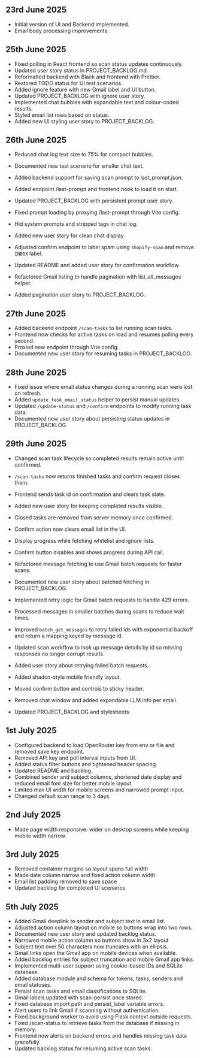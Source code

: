 ## 23rd June 2025

- Initial version of UI and Backend implemented.
- Email body processing improvements.

## 25th June 2025

- Fixed polling in React frontend so scan status updates continuously.
- Updated user story status in PROJECT_BACKLOG.md.
- Reformatted backend with Black and frontend with Prettier.
- Restored TODO status for UI test scenarios.
- Added ignore feature with new Gmail label and UI button.
- Updated PROJECT_BACKLOG with ignore user story.
- Implemented chat bubbles with expandable text and colour-coded results.
- Styled email list rows based on status.
- Added new UI styling user story to PROJECT_BACKLOG.

## 26th June 2025

- Reduced chat log text size to 75% for compact bubbles.
- Documented new test scenario for smaller chat text.
- Added backend support for saving scan prompt to last_prompt.json.
- Added endpoint /last-prompt and frontend hook to load it on start.
- Updated PROJECT_BACKLOG with persistent prompt user story.
- Fixed prompt loading by proxying /last-prompt through Vite config.
- Hid system prompts and stripped <RESULT> tags in chat log.
- Added new user story for clean chat display.
- Adjusted confirm endpoint to label spam using `shopify-spam` and remove `INBOX` label.
- Updated README and added user story for confirmation workflow.

- Refactored Gmail listing to handle pagination with list_all_messages helper.
- Added pagination user story to PROJECT_BACKLOG.

## 27th June 2025

- Added backend endpoint `/scan-tasks` to list running scan tasks.
- Frontend now checks for active tasks on load and resumes polling every second.
- Proxied new endpoint through Vite config.
- Documented new user story for resuming tasks in PROJECT_BACKLOG.

## 28th June 2025

- Fixed issue where email status changes during a running scan were lost on refresh.
- Added `update_task_email_status` helper to persist manual updates.
- Updated `/update-status` and `/confirm` endpoints to modify running task data.
- Documented new user story about persisting status updates in PROJECT_BACKLOG.

## 29th June 2025

- Changed scan task lifecycle so completed results remain active until confirmed.
- `/scan-tasks` now returns finished tasks and confirm request closes them.
- Frontend sends task id on confirmation and clears task state.
- Added new user story for keeping completed results visible.
- Closed tasks are removed from server memory once confirmed.
- Confirm action now clears email list in the UI.

- Display progress while fetching whitelist and ignore lists.
- Confirm button disables and shows progress during API call.
- Refactored message fetching to use Gmail batch requests for faster scans.
- Documented new user story about batched fetching in PROJECT_BACKLOG.
- Implemented retry logic for Gmail batch requests to handle 429 errors.
- Processed messages in smaller batches during scans to reduce wait times.

- Improved `batch_get_messages` to retry failed ids with exponential backoff
  and return a mapping keyed by message id.
- Updated scan workflow to look up message details by id so missing responses
  no longer corrupt results.
- Added user story about retrying failed batch requests.

- Added shadcn-style mobile friendly layout.
- Moved confirm button and controls to sticky header.
- Removed chat window and added expandable LLM info per email.
- Updated PROJECT_BACKLOG and stylesheets.

## 1st July 2025

- Configured backend to load OpenRouter key from env or file and removed save key endpoint.
- Removed API key and poll interval inputs from UI.
- Added status filter buttons and tightened header spacing.
- Updated README and backlog.
- Combined sender and subject columns, shortened date display and reduced email font size for better mobile layout.
- Limited max UI width for mobile screens and narrowed prompt input.
- Changed default scan range to 3 days.

## 2nd July 2025

- Made page width responsive: wider on desktop screens while keeping mobile width narrow.

## 3rd July 2025

- Removed container margins so layout spans full width
- Made date column narrow and fixed action column width
- Email list padding removed to save space
- Updated backlog for completed UI scenarios

## 5th July 2025

- Added Gmail deeplink to sender and subject text in email list.
- Adjusted action column layout on mobile so buttons wrap into two rows.
- Documented new user story and updated backlog status.
- Narrowed mobile action column so buttons show in 3x2 layout
- Subject text over 50 characters now truncates with an ellipsis.
- Gmail links open the Gmail app on mobile devices when available.
- Added backlog entries for subject truncation and mobile Gmail app links.
- Implemented multi-user support using cookie-based IDs and SQLite database.
- Added database module and schema for tokens, tasks, senders and email statuses.
- Persist scan tasks and email classifications to SQLite.
- Gmail labels updated with scan-persist once stored.
- Fixed database import path and persist_label variable errors.
- Alert users to link Gmail if scanning without authentication.
- Fixed background worker to avoid using Flask context outside requests.
- Fixed /scan-status to retrieve tasks from the database if missing in memory.
- Frontend now alerts on backend errors and handles missing task data gracefully.
- Updated backlog status for resuming active scan tasks.
